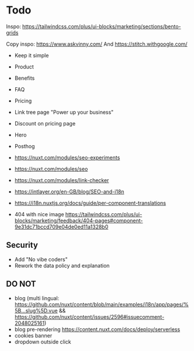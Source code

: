 # Todo

Inspo: https://tailwindcss.com/plus/ui-blocks/marketing/sections/bento-grids

Copy inspo: https://www.askvinny.com/
And https://stitch.withgoogle.com/

- Keep it simple
- Product
- Benefits
- FAQ
- Pricing
- Link tree page "Power up your business"
- Discount on pricing page

- Hero
- Posthog
- <https://nuxt.com/modules/seo-experiments>
- <https://nuxt.com/modules/seo>
- <https://nuxt.com/modules/link-checker>
- <https://intlayer.org/en-GB/blog/SEO-and-i18n>
- https://i18n.nuxtjs.org/docs/guide/per-component-translations
- 404 with nice image <https://tailwindcss.com/plus/ui-blocks/marketing/feedback/404-pages#component-9e31dc71bccd709e04de0ed11a1328b0>

## Security

- Add "No vibe coders"
- Rework the data policy and explanation

## DO NOT

- blog (multi lingual: https://github.com/nuxt/content/blob/main/examples/i18n/app/pages/%5B...slug%5D.vue && https://github.com/nuxt/content/issues/2596#issuecomment-2048025161)
- blog pre-rendering https://content.nuxt.com/docs/deploy/serverless
- cookies banner
- dropdown outside click
